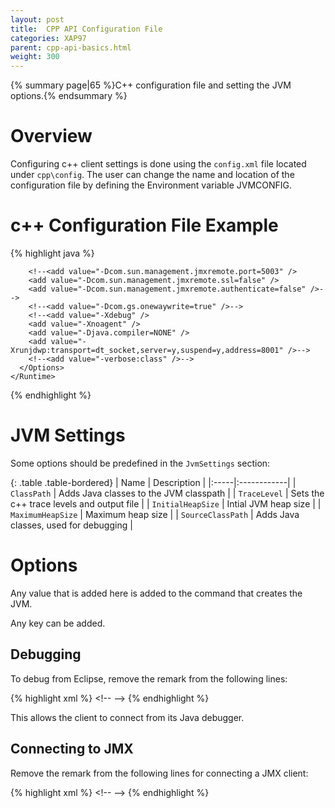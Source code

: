 ```yaml
---
layout: post
title:  CPP API Configuration File
categories: XAP97
parent: cpp-api-basics.html
weight: 300
---
```


{% summary page|65 %}C++ configuration file and setting the JVM options.{% endsummary %}

# Overview

Configuring c++ client settings is done using the `config.xml` file located under `cpp\config`.
The user can change the name and location of the configuration file by defining the Environment variable JVMCONFIG.

# c++ Configuration File Example

{% highlight java %}
<?xml version="1.0" encoding="utf-8"?>
<configuration>
  <GigaSpacesCpp>
    <Runtime>
      <JvmSettings>
        <!--add key="JVMPath" value="C:\Program Files\Java\jdk1.6.0_01\jre\bin\client" /-->
        <add key="ClassPath" value="$JSHOMEDIR/lib/ext/TestClasses.jar" />
        <add key="TraceLevel" value="STDERR ERROR DEBUG INFO TOFILE=logfile.txt " />
        <add key="InitialHeapSize" value="64m" />
        <add key="MaximumHeapSize" value="512m" />
        <add key="CheckJNI" value="true" />
        <add key="Loader" value="com/gigaspaces/javacpp/CXXProcessingUnit" />
        <!--<add key="SourceClassPath" value="$JSHOMEDIR/classes;$JSHOMEDIR;$JSHOMEDIR/src/java/resources;
         $JSHOMEDIR/cpp/java/src/bin;$JSHOMEDIR/lib/jini/jsk-lib.jar;
         $JSHOMEDIR/lib/jini/jsk-platform.jar;$JSHOMEDIR/lib/jini/reggie.jar;$JSHOMEDIR/lib/ServiceGrid/gs-service.jar;
         $JSHOMEDIR/tools/lib/jms.jar;$JSHOMEDIR/tools/lib/backport-util.jar" />-->
      </JvmSettings>
      <Options>
        <!--<add value="-Djava.util.logging.config.file=$JSHOMEDIR\config\gs_logging.properties"/>
        <add value="-agentlib:jprofilerti=port=8849"/>
        <add value="-Xbootclasspath/a:d:\Program Files\jprofiler5\bin\agent.jar"/>-->

        <!--<add value="-Dcom.sun.management.jmxremote.port=5003" />
        <add value="-Dcom.sun.management.jmxremote.ssl=false" />
        <add value="-Dcom.sun.management.jmxremote.authenticate=false" />-->
        <!--<add value="-Dcom.gs.onewaywrite=true" />-->
        <!--<add value="-Xdebug" />
        <add value="-Xnoagent" />
        <add value="-Djava.compiler=NONE" />
        <add value="-Xrunjdwp:transport=dt_socket,server=y,suspend=y,address=8001" />-->
        <!--<add value="-verbose:class" />-->
      </Options>
    </Runtime>
  </GigaSpacesCpp>
</configuration>
{% endhighlight %}

# JVM Settings

Some options should be predefined in the `JvmSettings` section:

{: .table .table-bordered}
| Name | Description |
|:-----|:------------|
| `ClassPath` | Adds Java classes to the JVM classpath |
| `TraceLevel` | Sets the c++ trace levels and output file |
| `InitialHeapSize` | Intial JVM heap size |
| `MaximumHeapSize` | Maximum heap size |
| `SourceClassPath` | Adds Java classes, used for debugging |

# Options

Any value that is added here is added to the command that creates the JVM.

Any key can be added.

## Debugging

To debug from Eclipse, remove the remark from the following lines:

{% highlight xml %}
<\!--<add value="-Xdebug" />
<add value="-Xnoagent" />
<add value="-Djava.compiler=NONE" />
<add value="-Xrunjdwp:transport=dt_socket,server=y,suspend=y,address=8001" />-\->
{% endhighlight %}

This allows the client to connect from its Java debugger.

## Connecting to JMX

Remove the remark from the following lines for connecting a JMX client:

{% highlight xml %}
<\!--<add value="-Dcom.sun.management.jmxremote.port=5003" />
<add value="-Dcom.sun.management.jmxremote.ssl=false" />
<add value="-Dcom.sun.management.jmxremote.authenticate=false" />-\->
{% endhighlight %}
